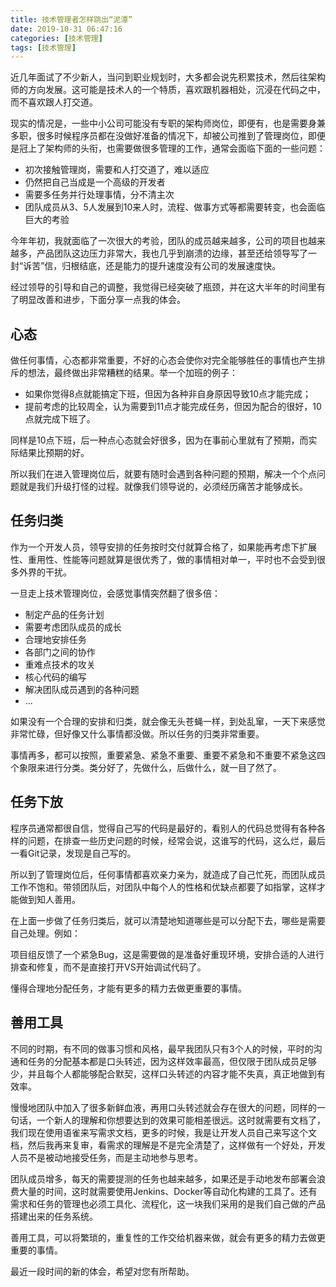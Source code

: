 ```yaml
---
title: 技术管理者怎样跳出“泥潭”
date: 2019-10-31 06:47:16
categories: [技术管理]
tags: [技术管理]
---
```


近几年面试了不少新人，当问到职业规划时，大多都会说先积累技术，然后往架构师的方向发展。这可能是技术人的一个特质，喜欢跟机器相处，沉浸在代码之中，而不喜欢跟人打交道。

<!--more-->

现实的情况是，一些中小公司可能没有专职的架构师岗位，即便有，也是需要身兼多职，很多时候程序员都在没做好准备的情况下，却被公司推到了管理岗位，即便是冠上了架构师的头衔，也需要做很多管理的工作，通常会面临下面的一些问题：

* 初次接触管理岗，需要和人打交道了，难以适应
* 仍然把自己当成是一个高级的开发者
* 需要多任务并行处理事情，分不清主次
* 团队成员从3、5人发展到10来人时，流程、做事方式等都需要转变，也会面临巨大的考验

今年年初，我就面临了一次很大的考验，团队的成员越来越多，公司的项目也越来越多，产品团队这边压力非常大，我也几乎到崩溃的边缘，甚至还给领导写了一封“诉苦”信，归根结底，还是能力的提升速度没有公司的发展速度快。

经过领导的引导和自己的调整，我觉得已经突破了瓶颈，并在这大半年的时间里有了明显改善和进步，下面分享一点我的体会。

## 心态

做任何事情，心态都非常重要，不好的心态会使你对完全能够胜任的事情也产生排斥的想法，最终做出非常糟糕的结果。举一个加班的例子：

* 如果你觉得8点就能搞定下班，但因为各种非自身原因导致10点才能完成；
* 提前考虑的比较周全，认为需要到11点才能完成任务，但因为配合的很好，10点就完成下班了。

同样是10点下班，后一种点心态就会好很多，因为在事前心里就有了预期，而实际结果比预期的好。

所以我们在进入管理岗位后，就要有随时会遇到各种问题的预期，解决一个个点问题就是我们升级打怪的过程。就像我们领导说的，必须经历痛苦才能够成长。

## 任务归类

作为一个开发人员，领导安排的任务按时交付就算合格了，如果能再考虑下扩展性、重用性、性能等问题就算是很优秀了，做的事情相对单一，平时也不会受到很多外界的干扰。

一旦走上技术管理岗位，会感觉事情突然翻了很多倍：

* 制定产品的任务计划
* 需要考虑团队成员的成长
* 合理地安排任务
* 各部门之间的协作
* 重难点技术的攻关
* 核心代码的编写
* 解决团队成员遇到的各种问题
* ...

如果没有一个合理的安排和归类，就会像无头苍蝇一样，到处乱窜，一天下来感觉非常忙碌，但好像又什么事情都没做。所以任务的归类非常重要。

事情再多，都可以按照，重要紧急、紧急不重要、重要不紧急和不重要不紧急这四个象限来进行分类。类分好了，先做什么，后做什么，就一目了然了。

## 任务下放

程序员通常都很自信，觉得自己写的代码是最好的，看别人的代码总觉得有各种各样的问题，在排查一些历史问题的时候，经常会说，这谁写的代码，这么烂，最后一看Git记录，发现是自己写的。

所以到了管理岗位后，任何事情都喜欢亲力亲为，就造成了自己忙死，而团队成员工作不饱和。带领团队后，对团队中每个人的性格和优缺点都要了如指掌，这样才能做到知人善用。

在上面一步做了任务归类后，就可以清楚地知道哪些是可以分配下去，哪些是需要自己处理。例如：

项目组反馈了一个紧急Bug，这是需要做的是准备好重现环境，安排合适的人进行排查和修复，而不是直接打开VS开始调试代码了。

懂得合理地分配任务，才能有更多的精力去做更重要的事情。

## 善用工具

不同的时期，有不同的做事习惯和风格，最早我团队只有3个人的时候，平时的沟通和任务的分配基本都是口头转述，因为这样效率最高，但仅限于团队成员足够少，并且每个人都能够配合默契，这样口头转述的内容才能不失真，真正地做到有效率。

慢慢地团队中加入了很多新鲜血液，再用口头转述就会存在很大的问题，同样的一句话，一个新人的理解和你想要达到的效果可能相差很远。这时就需要有文档了，我们现在使用语雀来写需求文档，更多的时候，我是让开发人员自己来写这个文档，然后我再来复审，看需求的理解是不是完全清楚了，这样做有一个好处，开发人员不是被动地接受任务，而是主动地参与思考。

团队成员增多，每天的需要提测的任务也越来越多，如果还是手动地发布部署会浪费大量的时间，这时就需要使用Jenkins、Docker等自动化构建的工具了。还有需求和任务的管理也必须工具化、流程化，这一块我们采用的是我们自己做的产品搭建出来的任务系统。

善用工具，可以将繁琐的，重复性的工作交给机器来做，就会有更多的精力去做更重要的事情。

最近一段时间的新的体会，希望对您有所帮助。

